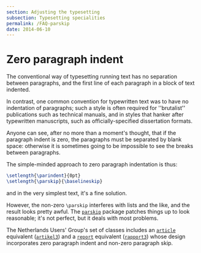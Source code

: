 ```yaml
---
section: Adjusting the typesetting
subsection: Typesetting specialities
permalink: /FAQ-parskip
date: 2014-06-10
---
```


# Zero paragraph indent

The conventional way of typesetting running text has no separation
between paragraphs, and the first line of each paragraph in a block of
text indented.

In contrast, one common convention for typewritten text was to have no
indentation of paragraphs; such a style is often required for
''brutalist'' publications such as technical manuals, and in styles
that hanker after typewritten manuscripts, such as
officially-specified dissertation formats.

Anyone can see, after no more than a moment's thought, that if the
paragraph indent is zero, the paragraphs must be separated by blank
space: otherwise it is sometimes going to be impossible to see the
breaks between paragraphs.

The simple-minded approach to zero paragraph indentation is thus:
```latex
\setlength{\parindent}{0pt}
\setlength{\parskip}{\baselineskip}
```
and in the very simplest text, it's a fine solution.

However, the non-zero `\parskip` interferes with lists and the like,
and the result looks pretty awful.  The [`parskip`](https://ctan.org/pkg/parskip) package
patches things up to look reasonable; it's not perfect, but it deals
with most problems.

The Netherlands Users' Group's set of classes includes an
[`article`](https://ctan.org/pkg/article) equivalent ([`artikel3`](https://ctan.org/pkg/ntgclass)) and a [`report`](https://ctan.org/pkg/report)
equivalent ([`rapport3`](https://ctan.org/pkg/ntgclass)) whose design incorporates zero paragraph
indent and non-zero paragraph skip.

